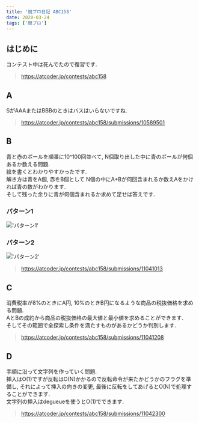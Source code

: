 ```yaml
---
title: '競プロ日記 ABC158'
date: 2020-03-24
tags: ['競プロ']
---
```


## はじめに
コンテスト中は死んでたので復習です.  

> https://atcoder.jp/contests/abc158

## A
SがAAAまたはBBBのときはバスはいらないですね.  

> https://atcoder.jp/contests/abc158/submissions/10589501

## B
青と赤のボールを順番に10^100回並べて, N個取り出した中に青のボールが何個あるか数える問題.  
絵を書くとわかりやすかったです.  
解き方は青をA個, 赤をB個として N個の中にA+Bが何回含まれるか数えAをかければ青の数がわかります.  
そして残った余りに青が何個含まれるか求めて足せば答えです.

### パターン1
!['パターン1'](https://i.gyazo.com/2a1284ebcb10096e7013e1d0a294b74c.png)

### パターン2
!['パターン2'](https://i.gyazo.com/3fc8ee3c087fe64dbce012c7f617a5c9.png)

> https://atcoder.jp/contests/abc158/submissions/11041013

## C
消費税率が8%のときにA円, 10%のときB円になるような商品の税抜価格を求める問題.  
AとBの成約から商品の税抜価格の最大値と最小値を求めることができます.  
そしてその範囲で全探索し条件を満たすものがあるかどうか判別します.  

> https://atcoder.jp/contests/abc158/submissions/11041208

## D
手順に沿って文字列を作っていく問題.  
挿入はO(1)ですが反転はO(N)かかるので反転命令が来たかどうかのフラグを準備し, それによって挿入の向きの変更, 最後に反転をしてあげるとO(N)で処理することができます.  
文字列の挿入はdegueueを使うとO(1)でできます.  

> https://atcoder.jp/contests/abc158/submissions/11042300